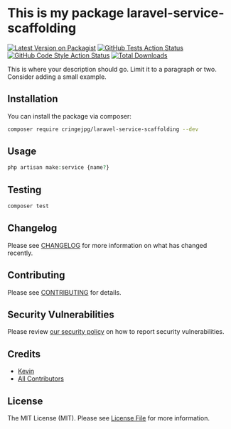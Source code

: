 # This is my package laravel-service-scaffolding

[![Latest Version on Packagist](https://img.shields.io/packagist/v/cringejpg/laravel-service-scaffolding.svg?style=flat-square)](https://packagist.org/packages/cringejpg/laravel-service-scaffolding)
[![GitHub Tests Action Status](https://img.shields.io/github/actions/workflow/status/cringejpg/laravel-service-scaffolding/run-tests.yml?branch=main&label=tests&style=flat-square)](https://github.com/cringejpg/laravel-service-scaffolding/actions?query=workflow%3Arun-tests+branch%3Amain)
[![GitHub Code Style Action Status](https://img.shields.io/github/actions/workflow/status/cringejpg/laravel-service-scaffolding/fix-php-code-style-issues.yml?branch=main&label=code%20style&style=flat-square)](https://github.com/cringejpg/laravel-service-scaffolding/actions?query=workflow%3A"Fix+PHP+code+style+issues"+branch%3Amain)
[![Total Downloads](https://img.shields.io/packagist/dt/cringejpg/laravel-service-scaffolding.svg?style=flat-square)](https://packagist.org/packages/cringejpg/laravel-service-scaffolding)

This is where your description should go. Limit it to a paragraph or two. Consider adding a small example.

## Installation

You can install the package via composer:

```bash
composer require cringejpg/laravel-service-scaffolding --dev
```

## Usage

```php
php artisan make:service {name?}
```

## Testing

```bash
composer test
```

## Changelog

Please see [CHANGELOG](CHANGELOG.md) for more information on what has changed recently.

## Contributing

Please see [CONTRIBUTING](CONTRIBUTING.md) for details.

## Security Vulnerabilities

Please review [our security policy](../../security/policy) on how to report security vulnerabilities.

## Credits

- [Kevin](https://github.com/CringeJPG)
- [All Contributors](../../contributors)

## License

The MIT License (MIT). Please see [License File](LICENSE.md) for more information.
